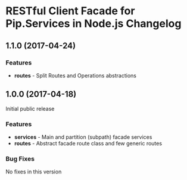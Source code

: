 # RESTful Client Facade for Pip.Services in Node.js Changelog

## <a name="1.1.0"></a> 1.1.0 (2017-04-24)

### Features
- **routes** - Split Routes and Operations abstractions

## <a name="1.0.0"></a> 1.0.0 (2017-04-18)

Initial public release

### Features
- **services** - Main and partition (subpath) facade services
- **routes** - Abstract facade route class and few generic routes

### Bug Fixes
No fixes in this version

